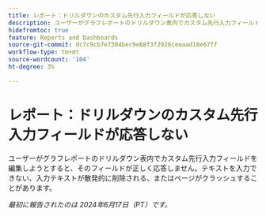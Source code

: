 ```yaml
---
title: レポート：ドリルダウンのカスタム先行入力フィールドが応答しない
description: ユーザーがグラフレポートのドリルダウン表内でカスタム先行入力フィールドを編集しようとすると、そのフィールドが正しく応答せず、テキストを入力できない、入力テキストが削除されるなどの問題が発生し、場合によってはページがクラッシュすることがあります。
hidefromtoc: true
feature: Reports and Dashboards
source-git-commit: dc7c9cb7e7304bec9e68f3f2926ceeaad18e67ff
workflow-type: tm+mt
source-wordcount: '104'
ht-degree: 3%

---
```


# レポート：ドリルダウンのカスタム先行入力フィールドが応答しない

ユーザーがグラフレポートのドリルダウン表内でカスタム先行入力フィールドを編集しようとすると、そのフィールドが正しく応答しません。テキストを入力できない、入力テキストが散発的に削除される、またはページがクラッシュすることがあります。

_最初に報告されたのは 2024年6月17日（PT）です。_
